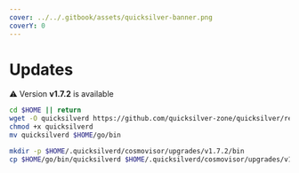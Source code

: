 ```yaml
---
cover: ../../.gitbook/assets/quicksilver-banner.png
coverY: 0
---
```


# Updates

⚠️ Version **v1.7.2** is available

```bash
cd $HOME || return
wget -O quicksilverd https://github.com/quicksilver-zone/quicksilver/releases/download/v1.7.2/quicksilverd-v1.7.2-amd64
chmod +x quicksilverd
mv quicksilverd $HOME/go/bin

mkdir -p $HOME/.quicksilverd/cosmovisor/upgrades/v1.7.2/bin
cp $HOME/go/bin/quicksilverd $HOME/.quicksilverd/cosmovisor/upgrades/v1.7.2/bin/
```
